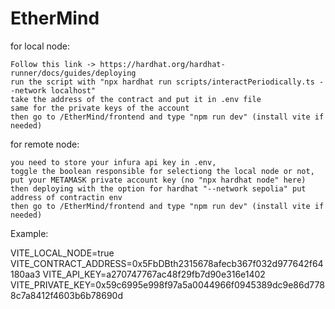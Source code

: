 # EtherMind


for local node:

    Follow this link -> https://hardhat.org/hardhat-runner/docs/guides/deploying
    run the script with "npx hardhat run scripts/interactPeriodically.ts --network localhost"
    take the address of the contract and put it in .env file
    same for the private keys of the account
    then go to /EtherMind/frontend and type "npm run dev" (install vite if needed)


for remote node:

    you need to store your infura api key in .env,
    toggle the boolean responsible for selectiong the local node or not,
    put your METAMASK private account key (no "npx hardhat node" here)
    then deploying with the option for hardhat "--network sepolia" put address of contractin env
    then go to /EtherMind/frontend and type "npm run dev" (install vite if needed)


Example:

VITE_LOCAL_NODE=true
VITE_CONTRACT_ADDRESS=0x5FbDBth2315678afecb367f032d977642f64180aa3
VITE_API_KEY=a270747767ac48f29fb7d90e316e1402
VITE_PRIVATE_KEY=0x59c6995e998f97a5a0044966f0945389dc9e86d7788c7a8412f4603b6b78690d
